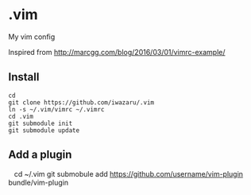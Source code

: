 # .vim
My vim config

Inspired from http://marcgg.com/blog/2016/03/01/vimrc-example/

## Install

    cd
    git clone https://github.com/iwazaru/.vim
    ln -s ~/.vim/vimrc ~/.vimrc
    cd .vim
    git submodule init
    git submodule update

## Add a plugin

    cd ~/.vim
    git submobule add https://github.com/username/vim-plugin bundle/vim-plugin

